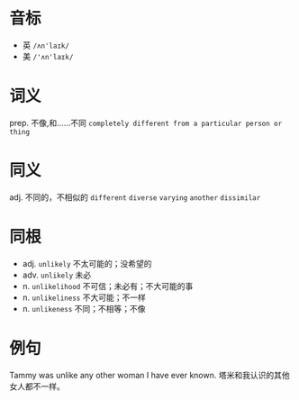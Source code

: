 # 音标

- 英 `/ʌn'laɪk/`
- 美 `/'ʌn'laɪk/`

# 词义

prep. 不像,和……不同
`completely different from a particular person or thing`

# 同义

adj. 不同的，不相似的
`different` `diverse` `varying` `another` `dissimilar`

# 同根

- adj. `unlikely` 不太可能的；没希望的
- adv. `unlikely` 未必
- n. `unlikelihood` 不可信；未必有；不大可能的事
- n. `unlikeliness` 不大可能；不一样
- n. `unlikeness` 不同；不相等；不像

# 例句

Tammy was unlike any other woman I have ever known.
塔米和我认识的其他女人都不一样。


